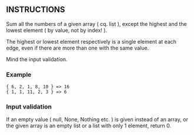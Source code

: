 ## INSTRUCTIONS

Sum all the numbers of a given array ( cq. list ), except the highest and the lowest element ( by value, not by index! ).

The highest or lowest element respectively is a single element at each edge, even if there are more than one with the same value.

Mind the input validation.

### Example
```
{ 6, 2, 1, 8, 10 } => 16
{ 1, 1, 11, 2, 3 } => 6
```
### Input validation
If an empty value ( null, None, Nothing etc. ) is given instead of an array, or the given array is an empty list or a list with only 1 element, return 0.